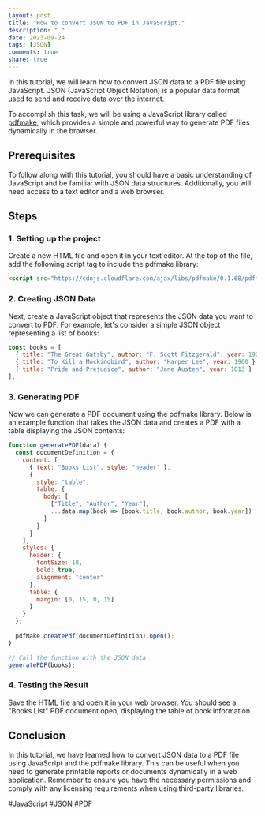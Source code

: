 ```yaml
---
layout: post
title: "How to convert JSON to PDF in JavaScript."
description: " "
date: 2023-09-24
tags: [JSON]
comments: true
share: true
---
```


In this tutorial, we will learn how to convert JSON data to a PDF file using JavaScript. JSON (JavaScript Object Notation) is a popular data format used to send and receive data over the internet. 

To accomplish this task, we will be using a JavaScript library called [pdfmake](http://pdfmake.org/), which provides a simple and powerful way to generate PDF files dynamically in the browser.

## Prerequisites
To follow along with this tutorial, you should have a basic understanding of JavaScript and be familiar with JSON data structures. Additionally, you will need access to a text editor and a web browser.

## Steps

### 1. Setting up the project

Create a new HTML file and open it in your text editor. At the top of the file, add the following script tag to include the pdfmake library:

```html
<script src="https://cdnjs.cloudflare.com/ajax/libs/pdfmake/0.1.68/pdfmake.min.js"></script>
```

### 2. Creating JSON Data

Next, create a JavaScript object that represents the JSON data you want to convert to PDF. For example, let's consider a simple JSON object representing a list of books:

```javascript
const books = [
  { title: "The Great Gatsby", author: "F. Scott Fitzgerald", year: 1925 },
  { title: "To Kill a Mockingbird", author: "Harper Lee", year: 1960 },
  { title: "Pride and Prejudice", author: "Jane Austen", year: 1813 }
];
```

### 3. Generating PDF

Now we can generate a PDF document using the pdfmake library. Below is an example function that takes the JSON data and creates a PDF with a table displaying the JSON contents:

```javascript
function generatePDF(data) {
  const documentDefinition = {
    content: [
      { text: "Books List", style: "header" },
      {
        style: "table",
        table: {
          body: [
            ["Title", "Author", "Year"],
            ...data.map(book => [book.title, book.author, book.year])
          ]
        }
      }
    ],
    styles: {
      header: {
        fontSize: 18,
        bold: true,
        alignment: "center"
      },
      table: {
        margin: [0, 15, 0, 15]
      }
    }
  };
  
  pdfMake.createPdf(documentDefinition).open();
}

// Call the function with the JSON data
generatePDF(books);
```

### 4. Testing the Result

Save the HTML file and open it in your web browser. You should see a "Books List" PDF document open, displaying the table of book information.

## Conclusion

In this tutorial, we have learned how to convert JSON data to a PDF file using JavaScript and the pdfmake library. This can be useful when you need to generate printable reports or documents dynamically in a web application. Remember to ensure you have the necessary permissions and comply with any licensing requirements when using third-party libraries.

#JavaScript #JSON #PDF